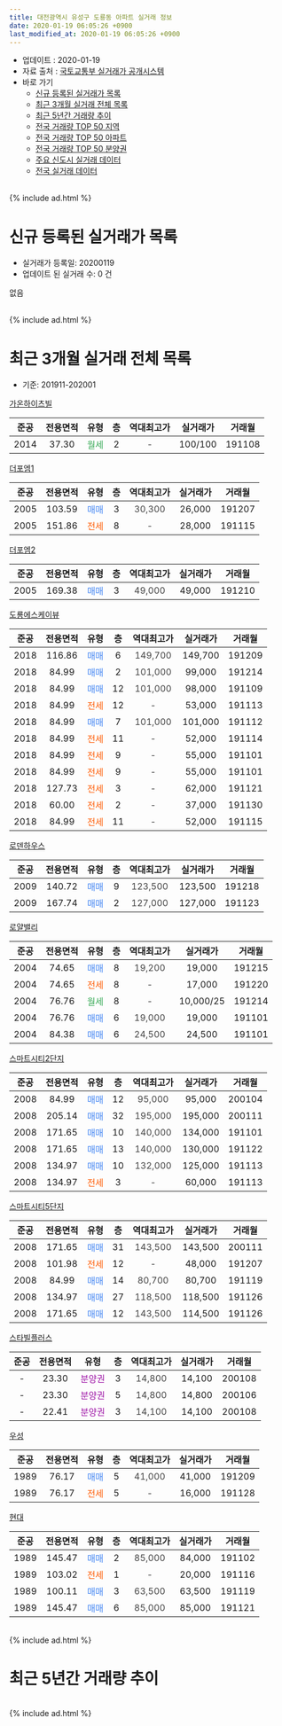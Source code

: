 ```yaml
---
title: 대전광역시 유성구 도룡동 아파트 실거래 정보
date: 2020-01-19 06:05:26 +0900
last_modified_at: 2020-01-19 06:05:26 +0900
---
```


* 업데이트 : 2020-01-19
* 자료 출처 : [국토교통부 실거래가 공개시스템](http://rt.molit.go.kr)
* 바로 가기
    * [신규 등록된 실거래가 목록](#신규-등록된-실거래가-목록)
    * [최근 3개월 실거래 전체 목록](#최근-3개월-실거래-전체-목록)
    * [최근 5년간 거래량 추이](#최근-5년간-거래량-추이)
    * [전국 거래량 TOP 50 지역](https://apt-info.github.io/apt-trade-info/최근-3개월-전국에서-가장-거래가-많이-발생한-지역)
    * [전국 거래량 TOP 50 아파트](https://apt-info.github.io/apt-trade-info/최근-3개월-전국에서-가장-거래가-많이-발생한-아파트)
    * [전국 거래량 TOP 50 분양권](https://apt-info.github.io/apt-trade-info/최근-3개월-전국에서-가장-거래가-많이-발생한-분양권)
    * [주요 신도시 실거래 데이터](https://apt-info.github.io/apt-trade-info/주요-신도시)
    * [전국 실거래 데이터](https://apt-info.github.io/apt-trade-info/전국)
<br>
{% include ad.html %}
<br>

# 신규 등록된 실거래가 목록
* 실거래가 등록일: 20200119
* 업데이트 된 실거래 수: 0 건

없음

<br>
{% include ad.html %}
<br>

# 최근 3개월 실거래 전체 목록
* 기준: 201911-202001


[가온하이츠빌](https://search.naver.com/search.naver?query=%EB%8C%80%EC%A0%84%EA%B4%91%EC%97%AD%EC%8B%9C+%EC%9C%A0%EC%84%B1%EA%B5%AC+%EB%8F%84%EB%A3%A1%EB%8F%99+%EA%B0%80%EC%98%A8%ED%95%98%EC%9D%B4%EC%B8%A0%EB%B9%8C)

|준공|전용면적|유형|층|역대최고가|실거래가|거래월|
|:---:|:---:|:---:|:---:|:---:|:---:|:---:|
|2014|37.30|<span style="color:#34a853">월세</span>|2|<span style="color:#444444">-</span>|100/100|191108|

[더포엠1](https://search.naver.com/search.naver?query=%EB%8C%80%EC%A0%84%EA%B4%91%EC%97%AD%EC%8B%9C+%EC%9C%A0%EC%84%B1%EA%B5%AC+%EB%8F%84%EB%A3%A1%EB%8F%99+%EB%8D%94%ED%8F%AC%EC%97%A01)

|준공|전용면적|유형|층|역대최고가|실거래가|거래월|
|:---:|:---:|:---:|:---:|:---:|:---:|:---:|
|2005|103.59|<span style="color:#4285f3">매매</span>|3|<span style="color:#444444">30,300</span>|26,000|191207|
|2005|151.86|<span style="color:#ff5a00">전세</span>|8|<span style="color:#444444">-</span>|28,000|191115|

[더포엠2](https://search.naver.com/search.naver?query=%EB%8C%80%EC%A0%84%EA%B4%91%EC%97%AD%EC%8B%9C+%EC%9C%A0%EC%84%B1%EA%B5%AC+%EB%8F%84%EB%A3%A1%EB%8F%99+%EB%8D%94%ED%8F%AC%EC%97%A02)

|준공|전용면적|유형|층|역대최고가|실거래가|거래월|
|:---:|:---:|:---:|:---:|:---:|:---:|:---:|
|2005|169.38|<span style="color:#4285f3">매매</span>|3|<span style="color:#444444">49,000</span>|49,000|191210|

[도룡에스케이뷰](https://search.naver.com/search.naver?query=%EB%8C%80%EC%A0%84%EA%B4%91%EC%97%AD%EC%8B%9C+%EC%9C%A0%EC%84%B1%EA%B5%AC+%EB%8F%84%EB%A3%A1%EB%8F%99+%EB%8F%84%EB%A3%A1%EC%97%90%EC%8A%A4%EC%BC%80%EC%9D%B4%EB%B7%B0)

|준공|전용면적|유형|층|역대최고가|실거래가|거래월|
|:---:|:---:|:---:|:---:|:---:|:---:|:---:|
|2018|116.86|<span style="color:#4285f3">매매</span>|6|<span style="color:#444444">149,700</span>|149,700|191209|
|2018|84.99|<span style="color:#4285f3">매매</span>|2|<span style="color:#444444">101,000</span>|99,000|191214|
|2018|84.99|<span style="color:#4285f3">매매</span>|12|<span style="color:#444444">101,000</span>|98,000|191109|
|2018|84.99|<span style="color:#ff5a00">전세</span>|12|<span style="color:#444444">-</span>|53,000|191113|
|2018|84.99|<span style="color:#4285f3">매매</span>|7|<span style="color:#444444">101,000</span>|101,000|191112|
|2018|84.99|<span style="color:#ff5a00">전세</span>|11|<span style="color:#444444">-</span>|52,000|191114|
|2018|84.99|<span style="color:#ff5a00">전세</span>|9|<span style="color:#444444">-</span>|55,000|191101|
|2018|84.99|<span style="color:#ff5a00">전세</span>|9|<span style="color:#444444">-</span>|55,000|191101|
|2018|127.73|<span style="color:#ff5a00">전세</span>|3|<span style="color:#444444">-</span>|62,000|191121|
|2018|60.00|<span style="color:#ff5a00">전세</span>|2|<span style="color:#444444">-</span>|37,000|191130|
|2018|84.99|<span style="color:#ff5a00">전세</span>|11|<span style="color:#444444">-</span>|52,000|191115|

[로덴하우스](https://search.naver.com/search.naver?query=%EB%8C%80%EC%A0%84%EA%B4%91%EC%97%AD%EC%8B%9C+%EC%9C%A0%EC%84%B1%EA%B5%AC+%EB%8F%84%EB%A3%A1%EB%8F%99+%EB%A1%9C%EB%8D%B4%ED%95%98%EC%9A%B0%EC%8A%A4)

|준공|전용면적|유형|층|역대최고가|실거래가|거래월|
|:---:|:---:|:---:|:---:|:---:|:---:|:---:|
|2009|140.72|<span style="color:#4285f3">매매</span>|9|<span style="color:#444444">123,500</span>|123,500|191218|
|2009|167.74|<span style="color:#4285f3">매매</span>|2|<span style="color:#444444">127,000</span>|127,000|191123|

[로얄밸리](https://search.naver.com/search.naver?query=%EB%8C%80%EC%A0%84%EA%B4%91%EC%97%AD%EC%8B%9C+%EC%9C%A0%EC%84%B1%EA%B5%AC+%EB%8F%84%EB%A3%A1%EB%8F%99+%EB%A1%9C%EC%96%84%EB%B0%B8%EB%A6%AC)

|준공|전용면적|유형|층|역대최고가|실거래가|거래월|
|:---:|:---:|:---:|:---:|:---:|:---:|:---:|
|2004|74.65|<span style="color:#4285f3">매매</span>|8|<span style="color:#444444">19,200</span>|19,000|191215|
|2004|74.65|<span style="color:#ff5a00">전세</span>|8|<span style="color:#444444">-</span>|17,000|191220|
|2004|76.76|<span style="color:#34a853">월세</span>|8|<span style="color:#444444">-</span>|10,000/25|191214|
|2004|76.76|<span style="color:#4285f3">매매</span>|6|<span style="color:#444444">19,000</span>|19,000|191101|
|2004|84.38|<span style="color:#4285f3">매매</span>|6|<span style="color:#444444">24,500</span>|24,500|191101|

[스마트시티2단지](https://search.naver.com/search.naver?query=%EB%8C%80%EC%A0%84%EA%B4%91%EC%97%AD%EC%8B%9C+%EC%9C%A0%EC%84%B1%EA%B5%AC+%EB%8F%84%EB%A3%A1%EB%8F%99+%EC%8A%A4%EB%A7%88%ED%8A%B8%EC%8B%9C%ED%8B%B02%EB%8B%A8%EC%A7%80)

|준공|전용면적|유형|층|역대최고가|실거래가|거래월|
|:---:|:---:|:---:|:---:|:---:|:---:|:---:|
|2008|84.99|<span style="color:#4285f3">매매</span>|12|<span style="color:#444444">95,000</span>|95,000|200104|
|2008|205.14|<span style="color:#4285f3">매매</span>|32|<span style="color:#444444">195,000</span>|195,000|200111|
|2008|171.65|<span style="color:#4285f3">매매</span>|10|<span style="color:#444444">140,000</span>|134,000|191101|
|2008|171.65|<span style="color:#4285f3">매매</span>|13|<span style="color:#444444">140,000</span>|130,000|191122|
|2008|134.97|<span style="color:#4285f3">매매</span>|10|<span style="color:#444444">132,000</span>|125,000|191113|
|2008|134.97|<span style="color:#ff5a00">전세</span>|3|<span style="color:#444444">-</span>|60,000|191113|

[스마트시티5단지](https://search.naver.com/search.naver?query=%EB%8C%80%EC%A0%84%EA%B4%91%EC%97%AD%EC%8B%9C+%EC%9C%A0%EC%84%B1%EA%B5%AC+%EB%8F%84%EB%A3%A1%EB%8F%99+%EC%8A%A4%EB%A7%88%ED%8A%B8%EC%8B%9C%ED%8B%B05%EB%8B%A8%EC%A7%80)

|준공|전용면적|유형|층|역대최고가|실거래가|거래월|
|:---:|:---:|:---:|:---:|:---:|:---:|:---:|
|2008|171.65|<span style="color:#4285f3">매매</span>|31|<span style="color:#444444">143,500</span>|143,500|200111|
|2008|101.98|<span style="color:#ff5a00">전세</span>|12|<span style="color:#444444">-</span>|48,000|191207|
|2008|84.99|<span style="color:#4285f3">매매</span>|14|<span style="color:#444444">80,700</span>|80,700|191119|
|2008|134.97|<span style="color:#4285f3">매매</span>|27|<span style="color:#444444">118,500</span>|118,500|191126|
|2008|171.65|<span style="color:#4285f3">매매</span>|12|<span style="color:#444444">143,500</span>|114,500|191126|

[스타빌플러스](https://search.naver.com/search.naver?query=%EB%8C%80%EC%A0%84%EA%B4%91%EC%97%AD%EC%8B%9C+%EC%9C%A0%EC%84%B1%EA%B5%AC+%EB%8F%84%EB%A3%A1%EB%8F%99+%EC%8A%A4%ED%83%80%EB%B9%8C%ED%94%8C%EB%9F%AC%EC%8A%A4)

|준공|전용면적|유형|층|역대최고가|실거래가|거래월|
|:---:|:---:|:---:|:---:|:---:|:---:|:---:|
|-|23.30|<span style="color:#9C11A5">분양권</span>|3|<span style="color:#444444">14,800</span>|14,100|200108|
|-|23.30|<span style="color:#9C11A5">분양권</span>|5|<span style="color:#444444">14,800</span>|14,800|200106|
|-|22.41|<span style="color:#9C11A5">분양권</span>|3|<span style="color:#444444">14,100</span>|14,100|200108|

[우성](https://search.naver.com/search.naver?query=%EB%8C%80%EC%A0%84%EA%B4%91%EC%97%AD%EC%8B%9C+%EC%9C%A0%EC%84%B1%EA%B5%AC+%EB%8F%84%EB%A3%A1%EB%8F%99+%EC%9A%B0%EC%84%B1)

|준공|전용면적|유형|층|역대최고가|실거래가|거래월|
|:---:|:---:|:---:|:---:|:---:|:---:|:---:|
|1989|76.17|<span style="color:#4285f3">매매</span>|5|<span style="color:#444444">41,000</span>|41,000|191209|
|1989|76.17|<span style="color:#ff5a00">전세</span>|5|<span style="color:#444444">-</span>|16,000|191128|

[현대](https://search.naver.com/search.naver?query=%EB%8C%80%EC%A0%84%EA%B4%91%EC%97%AD%EC%8B%9C+%EC%9C%A0%EC%84%B1%EA%B5%AC+%EB%8F%84%EB%A3%A1%EB%8F%99+%ED%98%84%EB%8C%80)

|준공|전용면적|유형|층|역대최고가|실거래가|거래월|
|:---:|:---:|:---:|:---:|:---:|:---:|:---:|
|1989|145.47|<span style="color:#4285f3">매매</span>|2|<span style="color:#444444">85,000</span>|84,000|191102|
|1989|103.02|<span style="color:#ff5a00">전세</span>|1|<span style="color:#444444">-</span>|20,000|191116|
|1989|100.11|<span style="color:#4285f3">매매</span>|3|<span style="color:#444444">63,500</span>|63,500|191119|
|1989|145.47|<span style="color:#4285f3">매매</span>|6|<span style="color:#444444">85,000</span>|85,000|191121|


<br>
{% include ad.html %}
<br>

# 최근 5년간 거래량 추이


<div style="width:100%;">
    <canvas id="deal_progress" height="200"></canvas>
</div>

<script>
new Chart(document.getElementById("deal_progress"), {
    type: 'line',
    data: {
        labels: ['201501','201502','201503','201504','201505','201506','201507','201508','201509','201510','201511','201512','201601','201602','201603','201604','201605','201606','201607','201608','201609','201610','201611','201612','201701','201702','201703','201704','201705','201706','201707','201708','201709','201710','201711','201712','201801','201802','201803','201804','201805','201806','201807','201808','201809','201810','201811','201812','201901','201902','201903','201904','201905','201906','201907','201908','201909','201910','201911','201912','202001'],
        datasets: [{
            label: '매매',
            pointRadius: 1,
            data: [15, 6, 4, 7, 8, 10, 7, 6, 9, 13, 13, 12, 8, 6, 5, 10, 7, 12, 6, 1, 7, 8, 8, 7, 5, 8, 6, 1, 5, 4, 9, 4, 9, 10, 8, 5, 5, 8, 7, 4, 13, 4, 5, 14, 22, 13, 5, 7, 6, 9, 11, 10, 11, 8, 13, 9, 9, 10, 14, 7, 6],
            borderColor: "rgba(255, 201, 14, 1)",
            backgroundColor: "rgba(255, 201, 14, 0.5)",
            fill: false,
            lineTension: 0
        },{
            label: '전월세',
            pointRadius: 1,
            data: [13, 8, 8, 4, 4, 3, 2, 5, 1, 6, 4, 4, 5, 8, 1, 6, 1, 4, 4, 3, 3, 5, 6, 6, 5, 8, 6, 2, 2, 7, 4, 5, 7, 7, 6, 4, 7, 6, 4, 2, 2, 6, 6, 5, 3, 10, 0, 7, 20, 13, 17, 9, 7, 9, 7, 3, 6, 8, 12, 3, 0],
            borderColor: "rgba(0, 141, 185, 1)",
            backgroundColor: "rgba(0, 141, 185, 0.5)",
            fill: false,
            lineTension: 0
        }
        ]
    },
    options: {
        responsive: true,
        title: {
            display: false
        },
        tooltips: {
            mode: 'index',
            intersect: false
        },
        hover: {
            mode: 'nearest',
            intersect: true
        },
        scales: {
            xAxes: [{
                display: true,
                scaleLabel: {
                    display: true,
                    labelString: '년/월'
                }
            }],
            yAxes: [{
                display: true,
                ticks: {
                    suggestedMin: 0,
                },
                scaleLabel: {
                    display: true,
                    labelString: '실거래 수'
                }
            }]
        }
    }
});

</script>


<br>
{% include ad.html %}
<br>

